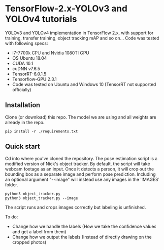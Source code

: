 # TensorFlow-2.x-YOLOv3 and YOLOv4 tutorials

YOLOv3 and YOLOv4 implementation in TensorFlow 2.x, with support for training, transfer training, object tracking mAP and so on...
Code was tested with following specs:
- i7-7700k CPU and Nvidia 1080TI GPU
- OS Ubuntu 18.04
- CUDA 10.1
- cuDNN v7.6.5
- TensorRT-6.0.1.5
- Tensorflow-GPU 2.3.1
- Code was tested on Ubuntu and Windows 10 (TensorRT not supported officially)

## Installation
Clone (or download) this repo. The model we are using and all weights are already in the repo.

```
pip install -r ./requirements.txt

```

## Quick start
Cd into where you've cloned the repository. The pose estimation script is a modified version of Nick's object tracker.
By default, the script will take webcam footage as an input. Once it detects a person, it will crop out the bounding box
as a separate image and perform pose prediction. Including an optional argument "--image" will instead use any images in the
'IMAGES' folder.
```
python3 object_tracker.py
python3 object_tracker.py --image 
```
The script runs and crops images correctly but labeling is unfinished.

To do:
- Change how we handle the labels (How we take the confidence values and get a label from them)
- Change how we output the labels (Instead of directly drawing on the cropped photos)